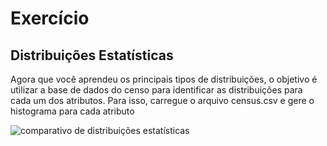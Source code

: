 # Exercício

## Distribuições Estatísticas

Agora que você aprendeu os principais tipos de distribuições, o objetivo é utilizar a base de dados do censo para identificar as distribuições para cada um dos atributos. Para isso, carregue o arquivo census.csv e gere o histograma para cada atributo

![comparativo de distribuições estatísticas](https://storage.ning.com/topology/rest/1.0/file/get/136706870?profile=original&width=600)